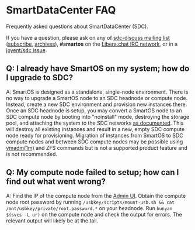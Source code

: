 # SmartDataCenter FAQ

Frequently asked questions about SmartDataCenter (SDC).

If you have a question, please ask on any of
[sdc-discuss mailing list](mailto:sdc-discuss@lists.smartdatacenter.org)
([subscribe](https://www.listbox.com/subscribe/?list_id=247449),
[archives](http://www.listbox.com/member/archive/247449/=now)),
**#smartos** on the [Libera.chat IRC network](https://libera.chat),
or in a [joyent/sdc issue](https://github.com/TritonDataCenter/sdc/issues).


## Q: I already have SmartOS on my system; how do I upgrade to SDC?

A: SmartOS is designed as a standalone, single-node environment. There is no way
to upgrade a SmartOS node to an SDC headnode or compute node. Instead, create a
new SDC environment and provision new instances there. Once an SDC headnode is
setup, you may convert a SmartOS node to an SDC compute node by booting into
"noinstall" mode, destroying the storage pool, and attaching the system to the
SDC networks [as
documented](https://docs.joyent.com/private-cloud/install/compute-node-setup).  This
will destroy all existing instances and result in a new, empty SDC compute node
ready for provisioning.  Migration of instances from SmartOS to SDC compute
nodes and between SDC compute nodes may be possible using
[vmadm(1m)](http://smartos.org/man/1m/vmadm) and ZFS commands but is not a
supported product feature and is not recommended.

## Q: My compute node failed to setup; how can I find out what went wrong?

A: Find the IP of the compute node from the [Admin
UI](./glossary.md#adminui). Obtain the compute node root password by
running `/usbkey/scripts/mount-usb.sh && cat
/mnt/usbkey/private/root.password.*` on your headnode. Run `bunyan $(svcs
-L ur)` on the compute node and check
the output for errors. The relevant output will likely be at the tail.


